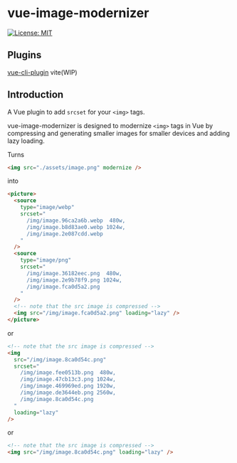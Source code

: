 # vue-image-modernizer

[![License: MIT](https://img.shields.io/badge/License-MIT-green.svg?style=flat)](https://opensource.org/licenses/MIT)

## Plugins

[vue-cli-plugin](https://github.com/Calvin-LL/vue-image-modernizer/tree/main/packages/vue-cli-plugin-image-modernizer)
vite(WIP)

## Introduction

A Vue plugin to add `srcset` for your `<img>` tags.

vue-image-modernizer is designed to modernize `<img>` tags in Vue by compressing and generating smaller images for smaller devices and adding lazy loading.

Turns

```html
<img src="./assets/image.png" modernize />
```

into

```html
<picture>
  <source
    type="image/webp"
    srcset="
      /img/image.96ca2a6b.webp  480w,
      /img/image.b8d83ae0.webp 1024w,
      /img/image.2e087cdd.webp
    "
  />
  <source
    type="image/png"
    srcset="
      /img/image.36182eec.png  480w,
      /img/image.2e9b78f9.png 1024w,
      /img/image.fca0d5a2.png
    "
  />
  <!-- note that the src image is compressed -->
  <img src="/img/image.fca0d5a2.png" loading="lazy" />
</picture>
```

or

```html
<!-- note that the src image is compressed -->
<img
  src="/img/image.8ca0d54c.png"
  srcset="
    /img/image.fee0513b.png  480w,
    /img/image.47cb13c3.png 1024w,
    /img/image.469969ed.png 1920w,
    /img/image.de3644eb.png 2560w,
    /img/image.8ca0d54c.png
  "
  loading="lazy"
/>
```

or

```html
<!-- note that the src image is compressed -->
<img src="/img/image.8ca0d54c.png" loading="lazy" />
```
